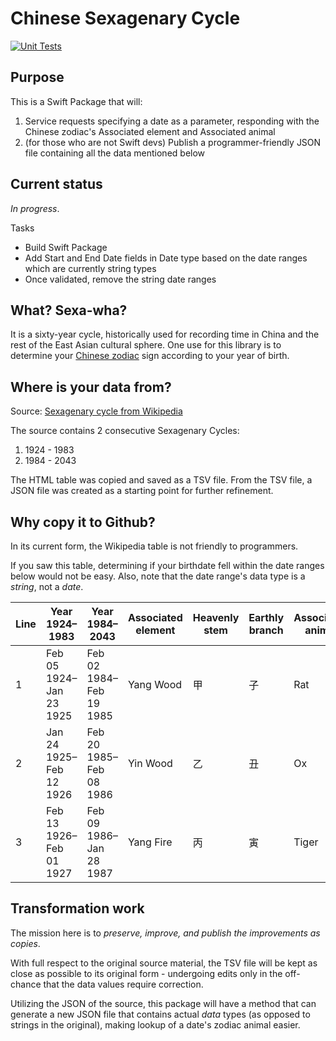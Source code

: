 # Chinese Sexagenary Cycle

[![Unit Tests](https://github.com/theevo/SexagenaryCycle1924/actions/workflows/swift.yml/badge.svg)](https://github.com/theevo/SexagenaryCycle1924/actions/workflows/swift.yml)

## Purpose

This is a Swift Package that will:

1. Service requests specifying a date as a parameter, responding with the Chinese zodiac's Associated element and Associated animal
2. (for those who are not Swift devs) Publish a programmer-friendly JSON file containing all the data mentioned below

## Current status

*In progress*.

Tasks

- Build Swift Package
- Add Start and End Date fields in Date type based on the date ranges which are currently string types
- Once validated, remove the string date ranges


## What? Sexa-wha?

It is a sixty-year cycle, historically used for recording time in China and the rest of the East Asian cultural sphere. One use for this library is to determine your [Chinese zodiac](https://en.wikipedia.org/wiki/Chinese_zodiac) sign according to your year of birth.

## Where is your data from?

Source: [Sexagenary cycle from Wikipedia](https://en.wikipedia.org/wiki/Chinese_zodiac#Years)

The source contains 2 consecutive Sexagenary Cycles:

1. 1924 - 1983
2. 1984 - 2043

The HTML table was copied and saved as a TSV file. From the TSV file, a JSON file was created as a starting point for further refinement.

## Why copy it to Github?

In its current form, the Wikipedia table is not friendly to programmers.

If you saw this table, determining if your birthdate fell within the date ranges below would not be easy. Also, note that the date range's data type is a *string*, not a *date*.

| Line | Year 1924–1983 | Year 1984–2043 | Associated element | Heavenly stem | Earthly branch | Associated animal |
| ------------- | ------------- | ------------- | ------------- | ------------- | ------------- | ------------- |
| 1 | Feb 05 1924–Jan 23 1925 | Feb 02 1984–Feb 19 1985 | Yang Wood | 甲 | 子 | Rat |
| 2 | Jan 24 1925–Feb 12 1926 | Feb 20 1985–Feb 08 1986 | Yin Wood | 乙 | 丑 | Ox |
| 3 | Feb 13 1926–Feb 01 1927 | Feb 09 1986–Jan 28 1987 | Yang Fire | 丙 | 寅 | Tiger |

## Transformation work

The mission here is to *preserve, improve, and publish the improvements as copies*.

With full respect to the original source material, the TSV file will be kept as close as possible to its original form - undergoing edits only in the off-chance that the data values require correction.

Utilizing the JSON of the source, this package will have a method that can generate a new JSON file that contains actual *data* types (as opposed to strings in the original), making lookup of a date's zodiac animal easier.
